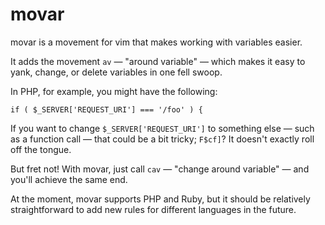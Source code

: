 # movar

movar is a movement for vim that makes working with variables easier.

It adds the movement `av` — "around variable" — which makes it easy to
yank, change, or delete variables in one fell swoop.

In PHP, for example, you might have the following:

	if ( $_SERVER['REQUEST_URI'] === '/foo' ) {

If you want to change `$_SERVER['REQUEST_URI']` to something else — such
as a function call — that could be a bit tricky; `F$cf]`? It doesn't
exactly roll off the tongue.

But fret not! With movar, just call `cav` — "change around variable"
— and you'll achieve the same end.

At the moment, movar supports PHP and Ruby, but it should be relatively
straightforward to add new rules for different languages in the future.

